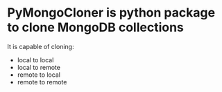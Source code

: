 # PyMongoCloner is python package to clone MongoDB collections

It is capable of cloning:
- local to local
- local to remote 
- remote to local 
- remote to remote
